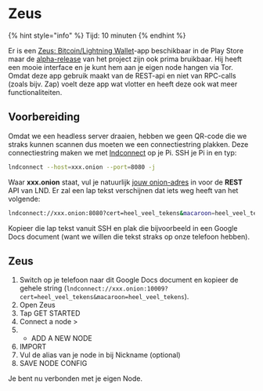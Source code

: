 # Zeus

{% hint style="info" %}
Tijd: 10 minuten
{% endhint %}

Er is een [Zeus: Bitcoin/Lightning Wallet](https://play.google.com/store/apps/details?id=app.zeusln.zeus)-app beschikbaar in de Play Store maar de [alpha-release](https://github.com/ZeusLN/zeus/releases) van het project zijn ook prima bruikbaar. Hij heeft een mooie interface en je kunt hem aan je eigen node hangen via Tor. Omdat deze app gebruik maakt van de REST-api en niet van RPC-calls (zoals bijv. Zap) voelt deze app wat vlotter en heeft deze ook wat meer functionaliteiten.

## Voorbereiding

Omdat we een headless server draaien, hebben we geen QR-code die we straks kunnen scannen dus moeten we een connectiestring plakken. Deze connectiestring maken we met [lndconnect](https://docs.theroadtonode.com/lightning-extensies/lnd-connect) op je Pi. SSH je Pi in en typ:

```bash
lndconnect --host=xxx.onion --port=8080 -j
```

Waar **xxx.onion** staat, vul je natuurlijk [jouw onion-adres](https://docs.theroadtonode.com/lightning-extensies/lnd-connect) in voor de **REST** API van LND. Er zal een lap tekst verschijnen dat iets weg heeft van het volgende:

```bash
lndconnect://xxx.onion:8080?cert=heel_veel_tekens&macaroon=heel_veel_tekens
```

Kopieer die lap tekst vanuit SSH en plak die bijvoorbeeld in een Google Docs document \(want we willen die tekst straks op onze telefoon hebben\).

## Zeus

1. Switch op je telefoon naar dit Google Docs document en kopieer de gehele string \(`lndconnect://xxx.onion:10009?cert=heel_veel_tekens&macaroon=heel_veel_tekens`\).
2. Open Zeus
3. Tap GET STARTED
4. Connect a node >
5. + ADD A NEW NODE
6. IMPORT
7. Vul de alias van je node in bij Nickname (optional)
8. SAVE NODE CONFIG

Je bent nu verbonden met je eigen Node.